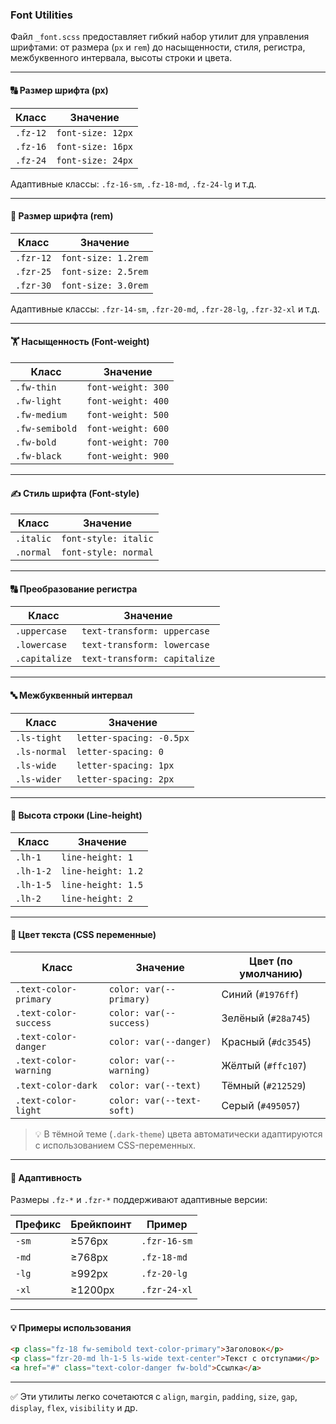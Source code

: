 ### Font Utilities

Файл `_font.scss` предоставляет гибкий набор утилит для управления шрифтами: от размера (`px` и `rem`) до насыщенности, стиля, регистра, межбуквенного интервала, высоты строки и цвета.

---

#### 🔠 Размер шрифта (px)

| Класс    | Значение          |
| -------- | ----------------- |
| `.fz-12` | `font-size: 12px` |
| `.fz-16` | `font-size: 16px` |
| `.fz-24` | `font-size: 24px` |

Адаптивные классы: `.fz-16-sm`, `.fz-18-md`, `.fz-24-lg` и т.д.

---

#### 🔡 Размер шрифта (rem)

| Класс     | Значение            |
| --------- | ------------------- |
| `.fzr-12` | `font-size: 1.2rem` |
| `.fzr-25` | `font-size: 2.5rem` |
| `.fzr-30` | `font-size: 3.0rem` |

Адаптивные классы: `.fzr-14-sm`, `.fzr-20-md`, `.fzr-28-lg`, `.fzr-32-xl` и т.д.

---

#### 🏋️ Насыщенность (Font-weight)

| Класс          | Значение           |
| -------------- | ------------------ |
| `.fw-thin`     | `font-weight: 300` |
| `.fw-light`    | `font-weight: 400` |
| `.fw-medium`   | `font-weight: 500` |
| `.fw-semibold` | `font-weight: 600` |
| `.fw-bold`     | `font-weight: 700` |
| `.fw-black`    | `font-weight: 900` |

---

#### ✍️ Стиль шрифта (Font-style)

| Класс     | Значение             |
| --------- | -------------------- |
| `.italic` | `font-style: italic` |
| `.normal` | `font-style: normal` |

---

#### 🔠 Преобразование регистра

| Класс         | Значение                     |
| ------------- | ---------------------------- |
| `.uppercase`  | `text-transform: uppercase`  |
| `.lowercase`  | `text-transform: lowercase`  |
| `.capitalize` | `text-transform: capitalize` |

---

#### 🔤 Межбуквенный интервал

| Класс        | Значение                 |
| ------------ | ------------------------ |
| `.ls-tight`  | `letter-spacing: -0.5px` |
| `.ls-normal` | `letter-spacing: 0`      |
| `.ls-wide`   | `letter-spacing: 1px`    |
| `.ls-wider`  | `letter-spacing: 2px`    |

---

#### 📏 Высота строки (Line-height)

| Класс     | Значение           |
| --------- | ------------------ |
| `.lh-1`   | `line-height: 1`   |
| `.lh-1-2` | `line-height: 1.2` |
| `.lh-1-5` | `line-height: 1.5` |
| `.lh-2`   | `line-height: 2`   |

---

#### 🎨 Цвет текста (CSS переменные)

| Класс                 | Значение                  | Цвет (по умолчанию) |
| --------------------- | ------------------------- | ------------------- |
| `.text-color-primary` | `color: var(--primary)`   | Синий (`#1976ff`)   |
| `.text-color-success` | `color: var(--success)`   | Зелёный (`#28a745`) |
| `.text-color-danger`  | `color: var(--danger)`    | Красный (`#dc3545`) |
| `.text-color-warning` | `color: var(--warning)`   | Жёлтый (`#ffc107`)  |
| `.text-color-dark`    | `color: var(--text)`      | Тёмный (`#212529`)  |
| `.text-color-light`   | `color: var(--text-soft)` | Серый (`#495057`)   |

> 💡 В тёмной теме (`.dark-theme`) цвета автоматически адаптируются с использованием CSS-переменных.

---

<!--
#### 🖱 Hover-эффекты

| Класс                        | Описание                          |
| ---------------------------- | --------------------------------- |
| `a.text-color-primary:hover` | Яркий оттенок цвета при наведении |
| `a.text-color-success:hover` | Яркий зелёный                     |
| `a.text-color-danger:hover`  | Яркий красный                     |

--- -->

#### 📱 Адаптивность

Размеры `.fz-*` и `.fzr-*` поддерживают адаптивные версии:

| Префикс | Брейкпоинт | Пример       |
| ------- | ---------- | ------------ |
| `-sm`   | ≥576px     | `.fzr-16-sm` |
| `-md`   | ≥768px     | `.fz-18-md`  |
| `-lg`   | ≥992px     | `.fz-20-lg`  |
| `-xl`   | ≥1200px    | `.fzr-24-xl` |

---

#### 💡 Примеры использования

```html
<p class="fz-18 fw-semibold text-color-primary">Заголовок</p>
<p class="fzr-20-md lh-1-5 ls-wide text-center">Текст с отступами</p>
<a href="#" class="text-color-danger fw-bold">Ссылка</a>
```

---

✅ Эти утилиты легко сочетаются с `align`, `margin`, `padding`, `size`, `gap`, `display`, `flex`, `visibility` и др.
